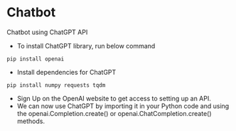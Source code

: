 # Chatbot
Chatbot using ChatGPT API

- To install ChatGPT library, run below command
```
pip install openai
```
- Install dependencies for ChatGPT
```
pip install numpy requests tqdm
```
- Sign Up on the OpenAI website to get access to setting up an API. 
- We can now use ChatGPT by importing it in your Python code and using the openai.Completion.create() or openai.ChatCompletion.create() methods.
